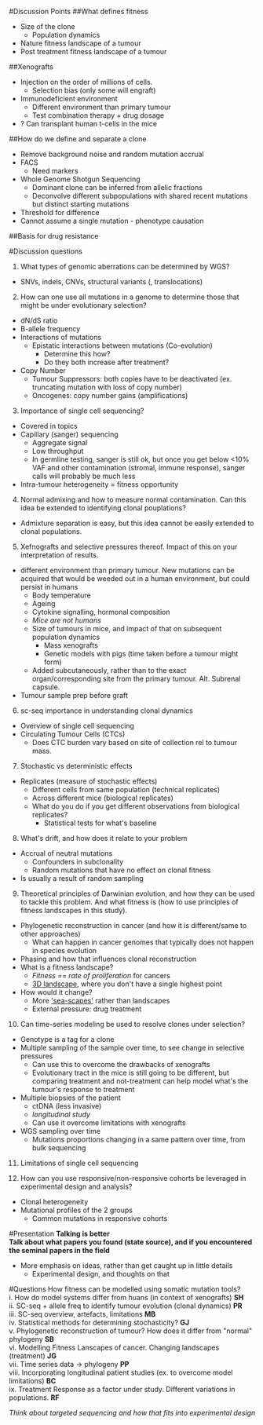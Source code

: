 #Discussion Points
##What defines fitness
- Size of the clone
	- Population dynamics
- Nature fitness landscape of a tumour
- Post treatment fitness landscape of a tumour

##Xenografts
- Injection on the order of millions of cells. 
	- Selection bias (only some will engraft)
- Immunodeficient environment
	- Different environment than primary tumour
	- Test combination therapy + drug dosage
- ? Can transplant human t-cells in the mice  

##How do we define and separate a clone  
- Remove background noise and random mutation accrual
- FACS
	- Need markers
- Whole Genome Shotgun Sequencing
	- Dominant clone can be inferred from allelic fractions 
	- Deconvolve different subpopulations with shared recent mutations but distinct starting mutations
- Threshold for difference
- Cannot assume a single mutation - phenotype causation

##Basis for drug resistance

#Discussion questions
1. What types of genomic aberrations can be determined by WGS?  
- SNVs, indels, CNVs, structural variants (, translocations)   

2. How can one use all mutations in a genome to determine those that might be under evolutionary selection?  
- dN/dS ratio 
- B-allele frequency
- Interactions of mutations
	- Epistatic interactions between mutations (Co-evolution)
		- Determine this how?
		- Do they both increase after treatment?  
- Copy Number
	- Tumour Suppressors: both copies have to be deactivated (ex. truncating mutation with loss of copy number)
	- Oncogenes: copy number gains (amplifications)
 
3. Importance of single cell sequencing? 
- Covered in topics
- Capillary (sanger) sequencing
	- Aggregate signal
	- Low throughput  
	- In germline testing, sanger is still ok, but once you get below <10% VAF and other contamination (stromal, immune response), sanger calls will probably be much less  
- Intra-tumour heterogeneity = fitness opportunity   

4. Normal admixing and how to measure normal contamination. Can this idea be extended to identifying clonal pouplations?   
- Admixture separation is easy, but this idea cannot be easily extended to clonal populations.   

5. Xefnografts and selective pressures thereof. Impact of this on your interpretation of results.  
- different environment than primary tumour. New mutations can be acquired that would be weeded out in a human environment, but could persist in humans
	- Body temperature
	- Ageing
	- Cytokine signalling, hormonal composition
	- *Mice are not humans* 
	- Size of tumours in mice, and impact of that on subsequent population dynamics
		- Mass xenografts
		- Genetic models with pigs (time taken before a tumour might form)  
	- Added subcutaneously, rather than to the exact organ/corresponding site from the primary tumour. Alt. Subrenal capsule.   
- Tumour sample prep before graft  

6. sc-seq importance in understanding clonal dynamics  
- Overview of single cell sequencing
- Circulating Tumour Cells (CTCs) 
	- Does CTC burden vary based on site of collection rel to tumour mass.

7. Stochastic vs deterministic effects
- Replicates (measure of stochastic effects)
	- Different cells from same population (technical replicates)
	- Across different mice (biological replicates)  
	- What do you do if you get different observations from biological replicates?
		- Statistical tests for what's baseline  

8. What's drift, and how does it relate to your problem
- Accrual of neutral mutations
	- Confounders in subclonality
	- Random mutations that have no effect on clonal fitness
- Is usually a result of random sampling

9. Theoretical principles of Darwinian evolution, and how they can be used to tackle this problem. And what fitness is (how to use principles of fitness landscapes in this study).  
- Phylogenetic reconstruction in cancer (and how it is different/same to other approaches)
	- What can happen in cancer genomes that typically does not happen in species evolution
- Phasing and how that influences clonal reconstruction  
- What is a fitness landscape? 
	- *Fitness == rate of proliferation* for cancers
	- [3D landscape](https://upload.wikimedia.org/wikipedia/commons/e/ea/Visualization_of_two_dimensions_of_a_NK_fitness_landscape.png), where you don't have a single highest point  
- How would it change?
	- More ['sea-scapes'](http://www.ncbi.nlm.nih.gov/pubmed/19232770) rather than landscapes
	- External pressure: drug treatment  

10. Can time-series modeling be used to resolve clones under selection?
- Genotype is a tag for a clone
- Multiple sampling of the sample over time, to see change in selective pressures
	- Can use this to overcome the drawbacks of xenografts
	- Evolutionary tract in the mice is still going to be different, but comparing treatment and not-treatment can help model what's the tumour's response to treatment  
- Multiple biopsies of the patient
	- ctDNA (less invasive)  
	- *longitudinal study*
	- Can use it overcome limitations with xenografts  
- WGS sampling over time
	- Mutations proportions changing in a same pattern over time, from bulk sequencing   

11. Limitations of single cell sequencing  

12. How can you use responsive/non-responsive cohorts be leveraged in experimental design and analysis?  
- Clonal heterogeneity
- Mutational profiles of the 2 groups
	- Common mutations in responsive cohorts   

#Presentation
**Talking is better**  
**Talk about what papers you found (state source), and if you encountered the seminal papers in the field**    
- More emphasis on ideas, rather than get caught up in little details  
	- Experimental design, and thoughts on that  

#Questions
How fitness can be modelled using somatic mutation tools?  
i. How do model systems differ from huans (in context of xenografts) **SH**  
ii. SC-seq + allele freq to identify tumour evolution (clonal dynamics) **PR**    
iii. SC-seq overview, artefacts, limitations **MB**   
iv. Statistical methods for determining stochasticity? **GJ**  
v. Phylogenetic reconstruction of tumour? How does it differ from "normal" phylogeny **SB**  
vi. Modelling Fitness Lanscapes of cancer. Changing landscapes (treatment) **JG**   
vii. Time series data -> phylogeny **PP**  
viii. Incorporating longitudinal patient studies (ex. to overcome model limitations) **BC**    
ix. Treatment Response as a factor under study. Different variations in populations.  **RF**  

*Think about targeted sequencing and how that fits into experimental design*  

